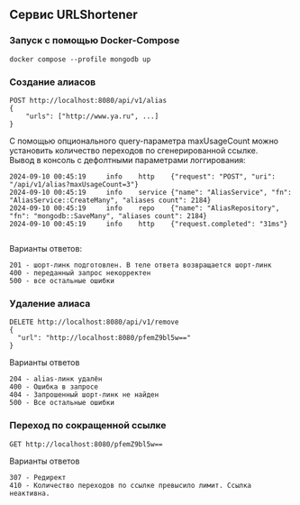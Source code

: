 ## Сервис URLShortener

### Запуск c помощью Docker-Compose
```docker compose --profile mongodb up```

### Создание алиасов

```
POST http://localhost:8080/api/v1/alias
{
    "urls": ["http://www.ya.ru", ...]
}
```
С помощью опционального query-параметра maxUsageCount можно установить количество переходов по сгенерированной ссылке.  
Вывод в консоль с дефолтными параметрами логгирования:
```
2024-09-10 00:45:19     info    http    {"request": "POST", "uri": "/api/v1/alias?maxUsageCount=3"}
2024-09-10 00:45:19     info    service {"name": "AliasService", "fn": "AliasService::CreateMany", "aliases count": 2184}
2024-09-10 00:45:19     info    repo    {"name": "AliasRepository", "fn": "mongodb::SaveMany", "aliases count": 2184}
2024-09-10 00:45:19     info    http    {"request.completed": "31ms"}


```

Варианты ответов:
```
201 - шорт-линк подготовлен. В теле ответа возвращается шорт-линк
400 - переданный запрос некорректен
500 - все остальные ошибки
```

### Удаление алиаса
```
DELETE http://localhost:8080/api/v1/remove
{
  "url": "http://localhost:8080/pfemZ9bl5w=="
}
```

Варианты ответов
```
204 - alias-линк удалён
400 - Ошибка в запросе
404 - Запрошенный шорт-линк не найден
500 - Все остальные ошибки
```

### Переход по сокращенной ссылке
```
GET http://localhost:8080/pfemZ9bl5w==
```

Варианты ответов
```
307 - Редирект
410 - Количество переходов по ссылке превысило лимит. Ссылка неактивна.
```